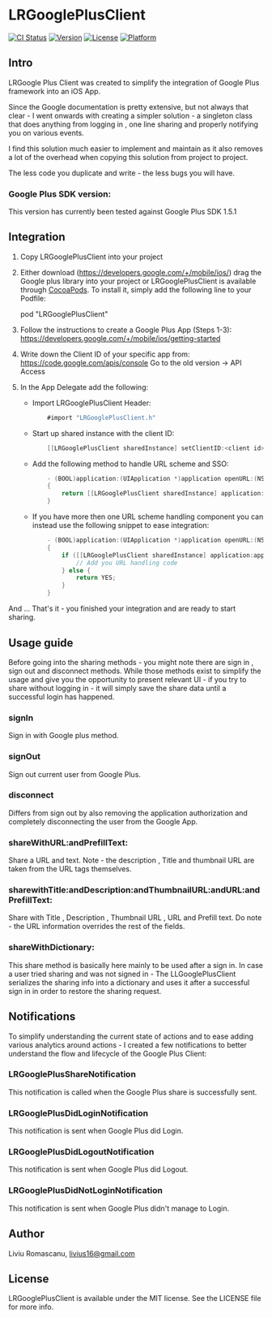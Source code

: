 # LRGooglePlusClient

[![CI Status](http://img.shields.io/travis/liviur/LRGooglePlusClient.svg?style=flat)](https://travis-ci.org/liviur/LRGooglePlusClient)
[![Version](https://img.shields.io/cocoapods/v/LRGooglePlusClient.svg?style=flat)](http://cocoadocs.org/docsets/LRGooglePlusClient)
[![License](https://img.shields.io/cocoapods/l/LRGooglePlusClient.svg?style=flat)](http://cocoadocs.org/docsets/LRGooglePlusClient)
[![Platform](https://img.shields.io/cocoapods/p/LRGooglePlusClient.svg?style=flat)](http://cocoadocs.org/docsets/LRGooglePlusClient)

## Intro
LRGoogle Plus Client was created to simplify the integration of Google Plus framework into an iOS App.

Since the Google documentation is pretty extensive, but not always that clear - I went onwards with creating a simpler solution - a singleton class that does anything from logging in , one line sharing and properly notifying you on various events.

I find this solution much easier to implement and maintain as it also removes a lot of the overhead when copying this solution from project to project.

The less code you duplicate and write - the less bugs you will have.

### Google Plus SDK version:
This version has currently been tested against Google Plus SDK 1.5.1

## Integration
1. Copy LRGooglePlusClient into your project
2. Either download (https://developers.google.com/+/mobile/ios/) drag the Google plus library into your project or 
LRGooglePlusClient is available through [CocoaPods](http://cocoapods.org). To install
it, simply add the following line to your Podfile:

    pod "LRGooglePlusClient"

3. Follow the instructions to create a Google Plus App (Steps 1-3):
	https://developers.google.com/+/mobile/ios/getting-started
4. Write down the Client ID of your specific app from:
	https://code.google.com/apis/console
    Go to the old version -> API Access
5. In the App Delegate add the following:
	- Import LRGooglePlusClient Header:

		```objective-c
			#import "LRGooglePlusClient.h"
		```
		
    - Start up shared instance with the client ID:
    
    	```objective-c
        	[[LRGooglePlusClient sharedInstance] setClientID:<client id>];
        ```
        
    - Add the following method to handle URL scheme and SSO:
    
    	```objective-c
        	- (BOOL)application:(UIApplication *)application openURL:(NSURL *)url sourceApplication:(NSString *)sourceApplication annotation:(id)annotation
			{
			    return [[LRGooglePlusClient sharedInstance] application:application openURL:url sourceApplication:sourceApplication annotation:annotation];
			}
        ```
        
    - If you have more then one URL scheme handling component you can instead use the following snippet to ease integration:
    
    	```objective-c
            - (BOOL)application:(UIApplication *)application openURL:(NSURL *)url sourceApplication:(NSString *)sourceApplication annotation:(id)annotation
            {
                if ([[LRGooglePlusClient sharedInstance] application:application openURL:url sourceApplication:sourceApplication annotation:annotation] == NO) {
                    // Add you URL handling code
                } else {
                    return YES;
                }
            }
        ```
        
And ... That's it - you finished your integration and are ready to start sharing.

## Usage guide
Before going into the sharing methods - you might note there are sign in , sign out and disconnect methods.
While those methods exist to simplify the usage and give you the opportunity to present relevant UI - if you try to share without logging in - it will simply save the share data until a successful login has happened.

### signIn
Sign in with Google plus method.

### signOut
Sign out current user from Google Plus.

### disconnect
Differs from sign out by also removing the application authorization and completely disconnecting the user from the Google App.

### shareWithURL:andPrefillText:
Share a URL and text.
Note - the description , Title and thumbnail URL are taken from the URL tags themselves.

### sharewithTitle:andDescription:andThumbnailURL:andURL:andPrefillText:
Share with Title , Description , Thumbnail URL , URL and Prefill text.
Do note - the URL information overrides the rest of the fields.

### shareWithDictionary:
This share method is basically here mainly to be used after a sign in.
In case a user tried sharing and was not signed in - The LLGooglePlusClient serializes the sharing info into a dictionary and uses it after a successful sign in in order to restore the sharing request.

## Notifications
To simplify understanding the current state of actions and to ease adding various analytics around actions - I created a few notifications to better understand the flow and lifecycle of the Google Plus Client:

### LRGooglePlusShareNotification
This notification is called when the Google Plus share is successfully sent.

### LRGooglePlusDidLoginNotification
This notification is sent when Google Plus did Login.

### LRGooglePlusDidLogoutNotification
This notification is sent when Google Plus did Logout.

### LRGooglePlusDidNotLoginNotification
This notification is sent when Google Plus didn't manage to Login.


## Author

Liviu Romascanu, livius16@gmail.com

## License

LRGooglePlusClient is available under the MIT license. See the LICENSE file for more info.